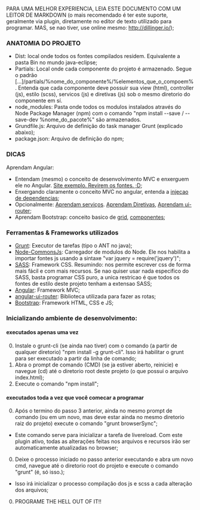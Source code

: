 PARA UMA MELHOR EXPERIENCIA, LEIA ESTE DOCUMENTO COM UM LEITOR DE MARKDOWN (o mais recomendado é ter este suporte, geralmente via plugin, diretamente no editor de texto utilizado para programar. MAS, se nao tiver, use online mesmo: http://dillinger.io/);

### ANATOMIA DO PROJETO
* Dist: local onde todos os fontes compilados residem. Equivalente a pasta Bin no mundo java-eclipse;
* Partials: Local onde cada componente do projeto é armazenado. Segue o padrão [...]/partials/%nome_do_componente%/%elementos_que_o_compoem%. Entenda que cada componente deve possuir sua view (html), controller (js), estilo (scss), servicos (js) e diretivas (js) sob o mesmo diretorio do componente em sí.
* node_modules: Pasta onde todos os modulos instalados através do Node Package Manager (npm) com o comando "npm install --save / --save-dev %nome_do_pacote%" são armazenados.
* Grundfile.js: Arquivo de definição do task manager Grunt (explicado abaixo);
* package.json: Arquivo de definição do npm;

### DICAS
Aprendam Angular:
  * Entendam (mesmo) o conceito de desenvolvimento MVC e enxerguem ele no Angular. [Site exemplo. Revirem os fontes. ;D](http://todomvc.com/examples/angularjs/#/);
  * Enxergando claramente o conceito MVC no angular, entenda a [injecao de dependencias](https://docs.angularjs.org/guide/di);
  * Opcionalmente: [Aprendam serviços](https://docs.angularjs.org/guide/services). [Aprendam Diretivas](https://docs.angularjs.org/guide/directive), [Aprendam ui-router](https://github.com/angular-ui/ui-router/wiki);
  * Aprendam Bootstrap: conceito basico de [grid](http://getbootstrap.com/css/#grid), [componentes](http://getbootstrap.com/components/);

### Ferramentas & Frameworks utilizados
* [Grunt](http://gruntjs.com/): Executor de tarefas (tipo o ANT no java);
* [Node-CommonsJs](https://nodejs.org/docs/latest/api/modules.html): Carregador de modulos do Node. Ele nos habilita a importar fontes js usando a sintaxe "var jquery = require('jquery')";
* [SASS](http://sass-lang.com/): Framework CSS. Resumindo: nos permite escrever css de forma mais fácil e com mais recursos. Se nao quiser usar nada especifico do SASS, basta programar CSS puro, a unica restricao é que todos os fontes de estilo deste projeto tenham a extensao SASS;
* [Angular](https://angularjs.org/): Framework MVC;
* [angular-ui-router](https://github.com/angular-ui/ui-router): Biblioteca utilizada para fazer as rotas;
* [Bootstrap](http://getbootstrap.com/): Framework HTML, CSS  e JS;


### Inicializando ambiente de desenvolvimento:
#### executados apenas uma vez
0. Instale o grunt-cli (se ainda nao tiver) com o comando (a partir de qualquer diretorio) "npm install -g grunt-cli". Isso irá habilitar o grunt para ser executado a partir da linha de comando;
0. Abra o prompt de comando (CMD) (se ja estiver aberto, reinicie) e navegue (cd) até o diretorio root  deste projeto (o que possui o arquivo index.html);
0. Execute o comando "npm install";

#### executados toda a vez que você comecar a programar
0. Após o termino do passo 3 anterior, ainda no mesmo prompt de comando (ou em um novo, mas deve estar ainda no mesmo diretorio raiz do projeto) execute o comando "grunt browserSync";
  * Este comando serve para inicializar a tarefa de livereload. Com este plugin ativo, todas as alterações feitas nos arquivos e recursos irão ser automaticamente atualizadas no browser;
0. Deixe o processo iniciado no passo anterior executando e abra um novo cmd, navegue até o diretorio root do projeto e execute o comando "grunt" (é, só isso.);
  * Isso irá inicializar o processo compilação dos js e scss a cada alteração dos arquivos;
0. PROGRAME THE HELL OUT OF IT!! 
